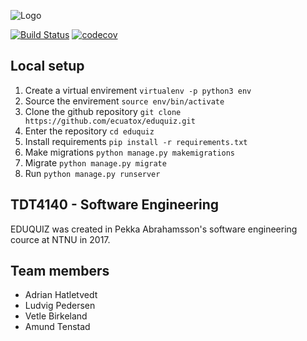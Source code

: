 ![Logo](https://eduquiz.win/static/eduquiz/img/logo.png)

[![Build Status](https://travis-ci.org/ecuatox/eduquiz.svg?branch=master)](https://travis-ci.org/ecuatox/eduquiz)
[![codecov](https://codecov.io/gh/ecuatox/eduquiz/branch/master/graph/badge.svg)](https://codecov.io/gh/ecuatox/eduquiz)

## Local setup
1. Create a virtual envirement `virtualenv -p python3 env`
2. Source the envirement `source env/bin/activate`
3. Clone the github repository `git clone https://github.com/ecuatox/eduquiz.git`
4. Enter the repository `cd eduquiz`
5. Install requirements `pip install -r requirements.txt`
6. Make migrations `python manage.py makemigrations`
7. Migrate `python manage.py migrate`
8. Run `python manage.py runserver`

## TDT4140 - Software Engineering
EDUQUIZ was created in Pekka Abrahamsson's software engineering cource at NTNU in 2017.

## Team members
* Adrian Hatletvedt
* Ludvig Pedersen
* Vetle Birkeland
* Amund Tenstad

